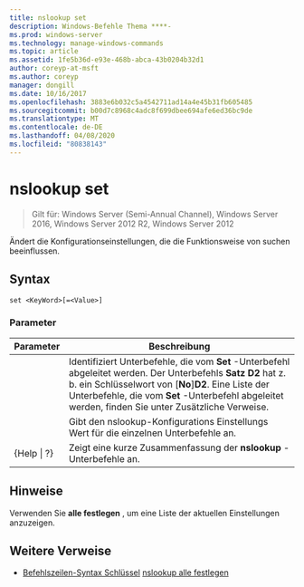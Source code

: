 ```yaml
---
title: nslookup set
description: Windows-Befehle Thema ****-
ms.prod: windows-server
ms.technology: manage-windows-commands
ms.topic: article
ms.assetid: 1fe5b36d-e93e-468b-abca-43b0204b32d1
author: coreyp-at-msft
ms.author: coreyp
manager: dongill
ms.date: 10/16/2017
ms.openlocfilehash: 3883e6b032c5a4542711ad14a4e45b31fb605485
ms.sourcegitcommit: b00d7c8968c4adc8f699dbee694afe6ed36bc9de
ms.translationtype: MT
ms.contentlocale: de-DE
ms.lasthandoff: 04/08/2020
ms.locfileid: "80838143"
---
```

# <a name="nslookup-set"></a>nslookup set

>Gilt für: Windows Server (Semi-Annual Channel), Windows Server 2016, Windows Server 2012 R2, Windows Server 2012

Ändert die Konfigurationseinstellungen, die die Funktionsweise von suchen beeinflussen.
## <a name="syntax"></a>Syntax
```
set <KeyWord>[=<Value>]
```
### <a name="parameters"></a>Parameter

|    Parameter    |                                                                                                                    Beschreibung                                                                                                                    |
|-----------------|---------------------------------------------------------------------------------------------------------------------------------------------------------------------------------------------------------------------------------------------------|
|    <KeyWord>    | Identifiziert Unterbefehle, die vom **Set** -Unterbefehl abgeleitet werden. Der Unterbefehls **Satz D2** hat z. b. ein Schlüsselwort von [**No**]**D2**. Eine Liste der Unterbefehle, die vom **Set** -Unterbefehl abgeleitet werden, finden Sie unter Zusätzliche Verweise. |
|     <Value>     |                                                                                      Gibt den nslookup-Konfigurations Einstellungs Wert für die einzelnen Unterbefehle an.                                                                                      |
| {Help &#124; ?} |                                                                                               Zeigt eine kurze Zusammenfassung der **nslookup** -Unterbefehle an.                                                                                               |

## <a name="remarks"></a>Hinweise
Verwenden Sie **alle festlegen** , um eine Liste der aktuellen Einstellungen anzuzeigen.
## <a name="additional-references"></a>Weitere Verweise
- [Befehlszeilen-Syntax Schlüssel](command-line-syntax-key.md)
[nslookup alle festlegen](nslookup-set-all.md)

